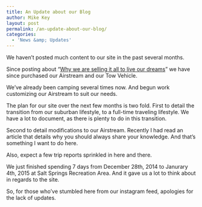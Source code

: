 ```yaml
---
title: An Update about our Blog
author: Mike Key
layout: post
permalink: /an-update-about-our-blog/
categories:
  - 'News &amp; Updates'
---
```

We haven&#8217;t posted much content to our site in the past several months.

Since posting about &#8220;[Why we are selling it all to live our dreams][1]&#8221; we have since purchased our Airstream and our Tow Vehicle.

We&#8217;ve already been camping several times now. And begun work customizing our Airstream to suit our needs.

The plan for our site over the next few months is two fold. First to detail the transition from our suburban lifestyle, to a full-time traveling lifestyle. We have a lot to document, as there is plenty to do in this transition.

Second to detail modifications to our Airstream. Recently I had read an article that details why you should always share your knowledge. And that&#8217;s something I want to do here.

Also, expect a few trip reports sprinkled in here and there.

We just finished spending 7 days from December 28th, 2014 to Janurary 4th, 2015 at Salt Springs Recreation Area. And it gave us a lot to think about in regards to the site.

So, for those who&#8217;ve stumbled here from our instagram feed, apologies for the lack of updates.

&nbsp;

&nbsp;

 [1]: http://boldandadventurous.com/?p=169 "Why we are selling it all to live our dreams"
